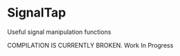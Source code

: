 SignalTap
=========

Useful signal manipulation functions 


COMPILATION IS CURRENTLY BROKEN. Work In Progress

